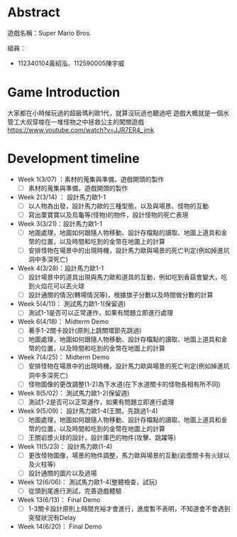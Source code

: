 # Abstract

遊戲名稱：Super Mario Bros.

組員：

- 112340104黃紹泓、112590005陳宇威

# Game Introduction

大家都在小時候玩過的超級瑪利歐1代，就算沒玩過也聽過吧
遊戲大概就是一個水管工大叔穿梭在一堆怪物之中拯救公主的闖關遊戲
https://www.youtube.com/watch?v=JJR7ER4_jmk

# Development timeline
- Week 1(3/07) ：素材的蒐集與準備，遊戲開頭的製作
  - [ ] 素材的蒐集與準備，遊戲開頭的製作
- Week 2(3/14) ： 設計馬力歐1-1
  - [ ] 以人物為出發，設計馬力歐的三種型態，以及與場景、怪物的互動
  - [ ] 寫出栗寶寶以及烏龜等(怪物)的物件，設計怪物的死亡表現
- Week 3(3/21)：設計馬力歐1-1
  - [ ] 地圖處理，地圖如何跟隨人物移動、設計存檔點的讀取、地圖上道具和金幣的位置，以及時間和吃到的金幣在地圖上的計算
  - [ ] 安排怪物在場景中的出現時機，設計馬力歐與場景的死亡判定(例如掉進坑洞中多深死亡)
- Week 4(3/28)：設計馬力歐1-1
  - [ ] 設計場景中的道具出現與馬力歐和道具的互動，例如吃到香菇會變大，吃到火焰花可以丟火球
  - [ ] 設計通關的情況(轉場情況等)，根據旗子分數以及時間做分數的計算
- Week 5(4/11)： 測試馬力歐1-1(保留週)
  - [ ] 測試1-1是否可以正常運作，如果有問題立即進行處理
- Week 6(4/18)： Midterm Demo
  - [ ] 著手1-2關卡設計(原則上跳關環節先跳過)
  - [ ] 地圖處理，地圖如何跟隨人物移動、設計存檔點的讀取、地圖上道具和金幣的位置，以及時間和吃到的金幣在地圖上的計算
- Week 7(4/25)： Midterm Demo
  - [ ] 安排怪物在場景中的出現時機，設計馬力歐與場景的死亡判定(例如掉進坑洞中多深死亡)
  - [ ] 怪物圖像的更改調整(1-2)為下水道(在下水道關卡的怪物長相有所不同)
- Week 8(5/02)： 測試馬力歐1-2(保留週)
  - [ ]  測試1-2是否可以正常運作，如果有問題立即進行處理
- Week 9(5/09)： 設計馬力歐1-4(王關，先跳過1-4)
  - [ ] 地圖處理，地圖如何跟隨人物移動、設計存檔點的讀取、地圖上道具和金幣的位置，以及時間和吃到的金幣在地圖上的計算
  - [ ] 王關岩漿火球的設計，設計庫巴的物件(攻擊、跳躍等)
- Week 11(5/23)： 設計馬力歐(1-4)
  - [ ] 更改怪物圖像，場景的物件調整，馬力歐與場景的互動(岩漿關卡有火球以及火柱等)
  - [ ] 設計通關的圖片以及過場
- Week 12(6/06)： 測試馬力歐1-4(整體檢查，試玩)
  - [ ] 從頭到尾進行測試，完善遊戲體驗 
- Week 13(6/13)： Final Demo
  - [ ] 1-3關卡設計原則上時間充裕才會進行，進度暫不表明，不知道會不會遇到突發狀況有Delay
- Week 14(6/20)： Final Demo
